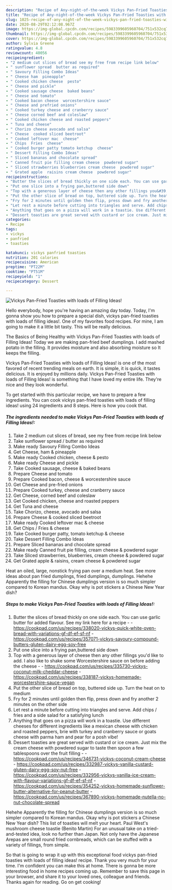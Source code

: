 ```yaml
---
description: "Recipe of Any-night-of-the-week Vickys Pan-Fried Toasties with loads of Filling Ideas!"
title: "Recipe of Any-night-of-the-week Vickys Pan-Fried Toasties with loads of Filling Ideas!"
slug: 1025-recipe-of-any-night-of-the-week-vickys-pan-fried-toasties-with-loads-of-filling-ideas
date: 2020-08-29T02:12:08.967Z
image: https://img-global.cpcdn.com/recipes/5983399605960704/751x532cq70/vickys-pan-fried-toasties-with-loads-of-filling-ideas-recipe-main-photo.jpg
thumbnail: https://img-global.cpcdn.com/recipes/5983399605960704/751x532cq70/vickys-pan-fried-toasties-with-loads-of-filling-ideas-recipe-main-photo.jpg
cover: https://img-global.cpcdn.com/recipes/5983399605960704/751x532cq70/vickys-pan-fried-toasties-with-loads-of-filling-ideas-recipe-main-photo.jpg
author: Sylvia Greene
ratingvalue: 4.8
reviewcount: 40056
recipeingredient:
- "2 medium cut slices of bread see my free from recipe link below"
- " sunflower spread  butter as required"
- " Savoury Filling Combo Ideas"
- " Cheese ham  pineapple"
- " Cooked chicken cheese  pesto"
- " Cheese and pickle"
- " Cooked sausage cheese  baked beans"
- " Cheese and tomato"
- " Cooked bacon cheese  worcestershire sauce"
- " Cheese and prefried onions"
- " Cooked turkey cheese and cranberry sauce"
- " Cheese corned beef and coleslaw"
- " Cooked chicken cheese and roasted peppers"
- " Tuna and cheese"
- " Chorizo cheese avocado and salsa"
- " Cheese  cooked sliced beetroot"
- " Cooked leftover mac  cheese"
- " Chips  Fries  cheese"
- " Cooked burger patty tomato ketchup  cheese"
- " Dessert Filling Combo Ideas"
- " Sliced bananas and chocolate spread"
- " Canned fruit pie filling cream cheese  powdered sugar"
- " Sliced strawberries blueberries cream cheese  powdered sugar"
- " Grated apple  raisins cream cheese  powdered sugar"
recipeinstructions:
- "Butter the slices of bread thickly on one side each. You can use garlic butter for added flavour. See my link here for a recipe  https://cookpad.com/us/recipes/338020-vickys-quick-white-oven-bread-with-variations-gf-df-ef-sf-nf https://cookpad.com/us/recipes/357071-vickys-savoury-compound-butters-gluten-dairy-egg-soy-free"
- "Put one slice into a frying pan,buttered side down"
- "Top with a generous layer of cheese then any other fillings you&#39;d like to add. I also like to shake some Worcestershire sauce on before adding the cheese  https://cookpad.com/us/recipes/335730-vickys-coconut-milk-cheddar-cheese https://cookpad.com/us/recipes/338187-vickys-homemade-worcestershire-sauce-vegan"
- "Put the other slice of bread on top, buttered side up. Turn the heat on to medium"
- "Fry for 2 minutes until golden then flip, press down and fry another 2 minutes on the other side"
- "Let rest a minute before cutting into triangles and serve. Add chips / fries and a side salad for a satisfying lunch"
- "Anything that goes on a pizza will work in a toastie. Use different cheeses for different ingredients like a mexican cheese with chicken and roasted peppers, brie with turkey and cranberry sauce or goats cheese with parma ham and pear for a posh vibe!"
- "Dessert toasties are great served with custard or ice cream. Just mix the cream cheese with powdered sugar to taste then spoon a few tablespoons over the fruit filling  https://cookpad.com/us/recipes/346731-vickys-coconut-cream-cheese https://cookpad.com/us/recipes/332987-vickys-vanilla-custard-gluten-dairy-egg-soy-nut-free https://cookpad.com/us/recipes/332956-vickys-vanilla-ice-cream-with-flavour-variations-gf-df-ef-sf-nf https://cookpad.com/us/recipes/354252-vickys-homemade-sunflower-butter-alternative-for-peanut-butter https://cookpad.com/us/recipes/367890-vickys-homemade-nutella-no-nut-chocolate-spread"
categories:
- Recipe
tags:
- vickys
- panfried
- toasties

katakunci: vickys panfried toasties 
nutrition: 201 calories
recipecuisine: American
preptime: "PT22M"
cooktime: "PT51M"
recipeyield: "1"
recipecategory: Dessert

---
```



![Vickys Pan-Fried Toasties with loads of Filling Ideas!](https://img-global.cpcdn.com/recipes/5983399605960704/751x532cq70/vickys-pan-fried-toasties-with-loads-of-filling-ideas-recipe-main-photo.jpg)

Hello everybody, hope you're having an amazing day today. Today, I'm gonna show you how to prepare a special dish, vickys pan-fried toasties with loads of filling ideas!. One of my favorites food recipes. For mine, I am going to make it a little bit tasty. This will be really delicious.

The Basics of Being Healthy with Vickys Pan-Fried Toasties with loads of Filling Ideas! Today we are making pan-fried beef dumplings. I add mashed potato in the filling. It provides moisture and also absorbing moisture so It keeps the filling.

Vickys Pan-Fried Toasties with loads of Filling Ideas! is one of the most favored of recent trending meals on earth. It is simple, it is quick, it tastes delicious. It is enjoyed by millions daily. Vickys Pan-Fried Toasties with loads of Filling Ideas! is something that I have loved my entire life. They're nice and they look wonderful.


To get started with this particular recipe, we have to prepare a few ingredients. You can cook vickys pan-fried toasties with loads of filling ideas! using 24 ingredients and 8 steps. Here is how you cook that.

<!--inarticleads1-->

##### The ingredients needed to make Vickys Pan-Fried Toasties with loads of Filling Ideas!:

1. Take 2 medium cut slices of bread, see my free from recipe link below
1. Take  sunflower spread / butter as required
1. Make ready  Savoury Filling Combo Ideas
1. Get  Cheese, ham &amp; pineapple
1. Make ready  Cooked chicken, cheese &amp; pesto
1. Make ready  Cheese and pickle
1. Take  Cooked sausage, cheese &amp; baked beans
1. Prepare  Cheese and tomato
1. Prepare  Cooked bacon, cheese &amp; worcestershire sauce
1. Get  Cheese and pre-fried onions
1. Prepare  Cooked turkey, cheese and cranberry sauce
1. Get  Cheese, corned beef and coleslaw
1. Get  Cooked chicken, cheese and roasted peppers
1. Get  Tuna and cheese
1. Take  Chorizo, cheese, avocado and salsa
1. Prepare  Cheese &amp; cooked sliced beetroot
1. Make ready  Cooked leftover mac &amp; cheese
1. Get  Chips / Fries &amp; cheese
1. Take  Cooked burger patty, tomato ketchup &amp; cheese
1. Take  Dessert Filling Combo Ideas
1. Prepare  Sliced bananas and chocolate spread
1. Make ready  Canned fruit pie filling, cream cheese &amp; powdered sugar
1. Take  Sliced strawberries, blueberries, cream cheese &amp; powdered sugar
1. Get  Grated apple &amp; raisins, cream cheese &amp; powdered sugar


Heat an oiled, large, nonstick frying pan over a medium heat. See more ideas about pan fried dumplings, fried dumplings, dumplings. Hehehe Apparently the filling for Chinese dumplings version is so much simpler compared to Korean mandus. Okay why is pot stickers a Chinese New Year dish? 

<!--inarticleads2-->

##### Steps to make Vickys Pan-Fried Toasties with loads of Filling Ideas!:

1. Butter the slices of bread thickly on one side each. You can use garlic butter for added flavour. See my link here for a recipe -  - https://cookpad.com/us/recipes/338020-vickys-quick-white-oven-bread-with-variations-gf-df-ef-sf-nf - https://cookpad.com/us/recipes/357071-vickys-savoury-compound-butters-gluten-dairy-egg-soy-free
1. Put one slice into a frying pan,buttered side down
1. Top with a generous layer of cheese then any other fillings you&#39;d like to add. I also like to shake some Worcestershire sauce on before adding the cheese -  - https://cookpad.com/us/recipes/335730-vickys-coconut-milk-cheddar-cheese - https://cookpad.com/us/recipes/338187-vickys-homemade-worcestershire-sauce-vegan
1. Put the other slice of bread on top, buttered side up. Turn the heat on to medium
1. Fry for 2 minutes until golden then flip, press down and fry another 2 minutes on the other side
1. Let rest a minute before cutting into triangles and serve. Add chips / fries and a side salad for a satisfying lunch
1. Anything that goes on a pizza will work in a toastie. Use different cheeses for different ingredients like a mexican cheese with chicken and roasted peppers, brie with turkey and cranberry sauce or goats cheese with parma ham and pear for a posh vibe!
1. Dessert toasties are great served with custard or ice cream. Just mix the cream cheese with powdered sugar to taste then spoon a few tablespoons over the fruit filling -  - https://cookpad.com/us/recipes/346731-vickys-coconut-cream-cheese - https://cookpad.com/us/recipes/332987-vickys-vanilla-custard-gluten-dairy-egg-soy-nut-free - https://cookpad.com/us/recipes/332956-vickys-vanilla-ice-cream-with-flavour-variations-gf-df-ef-sf-nf - https://cookpad.com/us/recipes/354252-vickys-homemade-sunflower-butter-alternative-for-peanut-butter - https://cookpad.com/us/recipes/367890-vickys-homemade-nutella-no-nut-chocolate-spread


Hehehe Apparently the filling for Chinese dumplings version is so much simpler compared to Korean mandus. Okay why is pot stickers a Chinese New Year dish? This list of toasties will melt your heart. Paul West&#39;s mushroom cheese toastie (Benito Martin) For an unusual take on a tried-and-tested idea, look no further than Japan. Not only have the Japanese Arepas are small round fried cornbreads, which can be stuffed with a variety of fillings, from simple. 

So that is going to wrap it up with this exceptional food vickys pan-fried toasties with loads of filling ideas! recipe. Thank you very much for your time. I'm confident you can make this at home. There is gonna be more interesting food in home recipes coming up. Remember to save this page in your browser, and share it to your loved ones, colleague and friends. Thanks again for reading. Go on get cooking!
